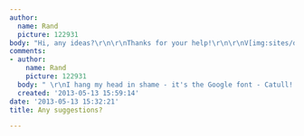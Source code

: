 ```yaml
---
author:
  name: Rand
  picture: 122931
body: "Hi, any ideas?\r\n\r\nThanks for your help!\r\n\r\nV[img:sites/default/files/old-images/test_type_title_3652.jpg]"
comments:
- author:
    name: Rand
    picture: 122931
  body: " \r\nI hang my head in shame - it's the Google font - Catull!!!!!!\r\n"
  created: '2013-05-13 15:59:14'
date: '2013-05-13 15:32:21'
title: Any suggestions?

---
```

